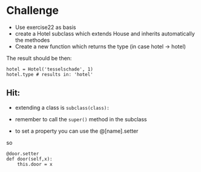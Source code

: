 
# Challenge

* Use exercise22 as basis
* create a Hotel subclass which extends House and inherits automatically the methodes
* Create a new function which returns the type (in case hotel -> hotel)



The result should be then: 

```
hotel = Hotel('tesselschade', 1)
hotel.type # results in: 'hotel'
```

## Hit:

* extending a class is `subclass(class):`

* remember to call the `super()` method in the subclass

* to set a property you can use the @[name].setter

so

```
@door.setter
def door(self,x):
    this.door = x
   
```
